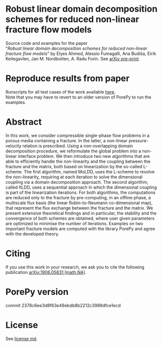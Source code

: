 # Robust linear domain decomposition schemes for reduced non-linear fracture flow models
Source code and examples for the paper<br>
"*Robust linear domain decomposition schemes for reduced non-linear fracture flow models*" by Elyes Ahmed, Alessio Fumagalli, Ana Budiša, Eirik Keilegavlen, Jan M. Nordbotten, A. Radu Forin. See [arXiv pre-print](https://arxiv.org/abs/1906.05831).

# Reproduce results from paper
Runscripts for all test cases of the work available [here](./examples).<br>
Note that you may have to revert to an older version of PorePy to run the examples.

# Abstract
In this work, we consider compressible single-phase flow problems in a porous media containing a fracture. In the latter, a non-linear pressure-velocity relation is prescribed. Using a non-overlapping domain decomposition procedure, we reformulate the global problem into a non-linear interface problem. We then introduce two new algorithms that are able to efficiently handle the non-linearity and the coupling between the fracture and the matrix, both based on linearization by the so-called L-scheme. The first algorithm, named MoLDD, uses the L-scheme to resolve the non-linearity, requiring at each iteration to solve the dimensional coupling via a domain decomposition approach. The second algorithm, called ItLDD, uses a sequential approach in which the dimensional coupling is part of the linearization iterations. For both algorithms, the computations are reduced only to the fracture by pre-computing, in an offline phase, a multiscale flux basis (the linear Robin-to-Neumann co-dimensional map), that represent the flux exchange between the fracture and the matrix. We present extensive theoretical findings and in particular, the stability and the convergence of both schemes are obtained, where user given parameters are optimized to minimise the number of iterations. Examples on two important fracture models are computed with the library PorePy and agree with the developed theory.

# Citing
If you use this work in your research, we ask you to cite the following publication [arXiv:1906.05831 [math.NA]](https://arxiv.org/abs/1906.05831).

# PorePy version
commit 2378c6ee3d8f63e48ebdb8b2212c3989dfce1ecd

# License
See [license md](./LICENSE.md).
